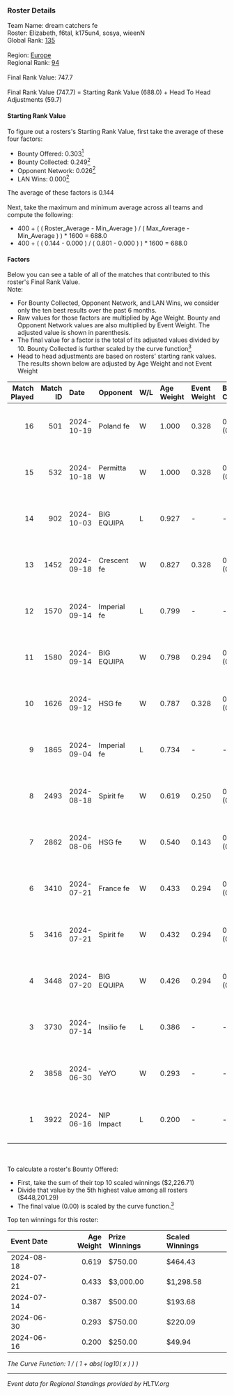 ### Roster Details<br />
Team Name: dream catchers fe<br />
Roster: Elizabeth, f6tal, k175un4, sosya, wieenN<br />
Global Rank: [135](../../standings_global_2024_11_13.md)<br />
<br />
Region: [Europe]( ../../standings_europe_2024_11_13.md)<br />
Regional Rank: [94]( ../../standings_europe_2024_11_13.md)<br />
<br />
Final Rank Value:  747.7<br />
<br />
Final Rank Value (747.7) = Starting Rank Value (688.0) + Head To Head Adjustments (59.7)<br />

#### Starting Rank Value<br />
To figure out a rosters's Starting Rank Value, first take the average of these four factors:<br />
- Bounty Offered: 0.303[<sup>1</sup>](#table2)
- Bounty Collected: 0.249[<sup>2</sup>](#table1)
- Opponent Network: 0.026[<sup>2</sup>](#table1)
- LAN Wins: 0.000[<sup>2</sup>](#table1)

The average of these factors is 0.144<br />
<br />
Next, take the maximum and minimum average across all teams and compute the following:<br />
- 400 + ( ( Roster_Average - Min_Average ) / ( Max_Average - Min_Average ) ) * 1600 = 688.0
- 400 + ( ( 0.144 - 0.000 ) / ( 0.801 - 0.000 ) ) * 1600 = 688.0


#### Factors<br />
Below you can see a table of all of the matches that contributed to this roster's Final Rank Value.<br />
Note:<br />

- For Bounty Collected, Opponent Network, and LAN Wins, we consider only the ten best results over the past 6 months.
- Raw values for those factors are multiplied by Age Weight. Bounty and Opponent Network values are also multiplied by Event Weight. The adjusted value is shown in parenthesis.
- The final value for a factor is the total of its adjusted values divided by 10. Bounty Collected is further scaled by the curve function[<sup>3</sup>](#curveFunction)
- Head to head adjustments are based on rosters' starting rank values. The results shown below are adjusted by Age Weight and not Event Weight
<span id="table1"></span><br />


| Match Played | Match ID | Date       | Opponent    | W/L | Age Weight | Event Weight | Bounty Collected | Opponent Network | LAN Wins  | H2H Adj. | Roster                                   |
| -: | -: | :- | :- | :- | :- | :- | :- | :- | :- | -: | :- |
|           16 |      501 | 2024-10-19 | Poland fe   | W   | 1.000      | 0.328        | 0.007 (0.002)    | 0.261 (0.086)    | 0 (0.000) |    22.89 | Elizabeth, f6tal, k175un4, sosya, wieenN |
|           15 |      532 | 2024-10-18 | Permitta W  | W   | 1.000      | 0.328        | 0.003 (0.001)    | 0.046 (0.015)    | 0 (0.000) |    10.84 | Elizabeth, f6tal, k175un4, sosya, wieenN |
|           14 |      902 | 2024-10-03 | BIG EQUIPA  | L   | 0.927      | -            | -                | -                | -         |   -16.82 | Elizabeth, f6tal, k175un4, sosya, wieenN |
|           13 |     1452 | 2024-09-18 | Crescent fe | W   | 0.827      | 0.328        | 0.003 (0.001)    | 0.052 (0.014)    | 0 (0.000) |     9.64 | Elizabeth, f6tal, k175un4, sosya, wieenN |
|           12 |     1570 | 2024-09-14 | Imperial fe | L   | 0.799      | -            | -                | -                | -         |   -10.09 | Elizabeth, f6tal, k175un4, sosya, wieenN |
|           11 |     1580 | 2024-09-14 | BIG EQUIPA  | W   | 0.798      | 0.294        | 0.002 (0.000)    | 0.126 (0.030)    | 0 (0.000) |    10.10 | Elizabeth, f6tal, k175un4, sosya, wieenN |
|           10 |     1626 | 2024-09-12 | HSG fe      | W   | 0.787      | 0.328        | 0.008 (0.002)    | 0.096 (0.025)    | 0 (0.000) |    11.49 | Elizabeth, f6tal, k175un4, sosya, wieenN |
|            9 |     1865 | 2024-09-04 | Imperial fe | L   | 0.734      | -            | -                | -                | -         |    -9.76 | Elizabeth, f6tal, k175un4, sosya, wieenN |
|            8 |     2493 | 2024-08-18 | Spirit fe   | W   | 0.619      | 0.250        | 0.007 (0.001)    | 0.156 (0.024)    | 0 (0.000) |     8.72 | Elizabeth, k175un4, Margo, sosya, wieenN |
|            7 |     2862 | 2024-08-06 | HSG fe      | W   | 0.540      | 0.143        | 0.008 (0.001)    | 0.096 (0.007)    | 0 (0.000) |     7.95 | Elizabeth, f6tal, k175un4, sosya, wieenN |
|            6 |     3410 | 2024-07-21 | France fe   | W   | 0.433      | 0.294        | 0.002 (0.000)    | 0.149 (0.019)    | 0 (0.000) |     9.35 | Elizabeth, f6tal, k175un4, sosya, wieenN |
|            5 |     3416 | 2024-07-21 | Spirit fe   | W   | 0.432      | 0.294        | 0.007 (0.001)    | 0.156 (0.020)    | 0 (0.000) |     6.76 | Elizabeth, f6tal, k175un4, sosya, wieenN |
|            4 |     3448 | 2024-07-20 | BIG EQUIPA  | W   | 0.426      | 0.294        | 0.002 (0.000)    | 0.126 (0.016)    | 0 (0.000) |     6.32 | Elizabeth, f6tal, k175un4, sosya, wieenN |
|            3 |     3730 | 2024-07-14 | Insilio fe  | L   | 0.386      | -            | -                | -                | -         |    -6.85 | Elizabeth, f6tal, k175un4, t4tty, wieenN |
|            2 |     3858 | 2024-06-30 | YeYO        | W   | 0.293      | -            | -                | -                | -         |     2.46 | Elizabeth, f6tal, k175un4, sosya, wieenN |
|            1 |     3922 | 2024-06-16 | NIP Impact  | L   | 0.200      | -            | -                | -                | -         |    -3.34 | k175un4, sosya, Stormy, unknxwn, wieenN  |

<br />
<span id="table2"></span><br />
To calculate a roster's Bounty Offered:<br />

- First, take the sum of their top 10 scaled winnings ($2,226.71)
- Divide that value by the 5th highest value among all rosters ($448,201.29)
- The final value (0.00) is scaled by the curve function.[<sup>3</sup>](#curveFunction)

Top ten winnings for this roster:<br />

| Event Date | Age Weight | Prize Winnings | Scaled Winnings |
| :- | -: | :- | :- |
| 2024-08-18 |      0.619 | $750.00        | $464.43         |
| 2024-07-21 |      0.433 | $3,000.00      | $1,298.58       |
| 2024-07-14 |      0.387 | $500.00        | $193.68         |
| 2024-06-30 |      0.293 | $750.00        | $220.09         |
| 2024-06-16 |      0.200 | $250.00        | $49.94          |


<span id="curveFunction"></span>_The Curve Function: 1 / ( 1 + abs( log10( x ) ) )_<br />

---
_Event data for Regional Standings provided by HLTV.org_<br />
